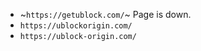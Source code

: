 - ~`https://getublock.com/`~ Page is down.
- `https://ublockorigin.com/`
- `https://ublock-origin.com/`